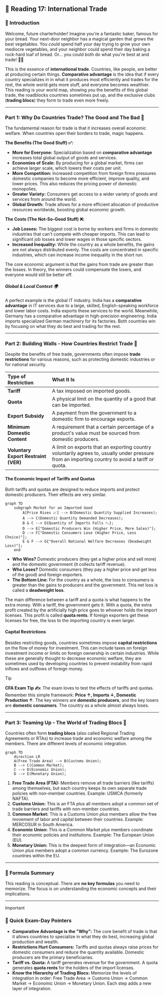 ## 🚀 Reading 17: International Trade

### 🎯 Introduction

Welcome, future charterholder! Imagine you're a fantastic baker, famous for your bread. Your next-door neighbor has a magical garden that grows the best vegetables. You *could* spend half your day trying to grow your own mediocre vegetables, and your neighbor could spend their day baking a rock-hard loaf of bread. Or... you could both do what you're best at and trade! 🥖🥕

This is the essence of **international trade**. Countries, like people, are better at producing certain things. **Comparative advantage** is the idea that if every country specializes in in what it produces most efficiently and trades for the rest, the whole world gets more stuff, and everyone becomes wealthier. This reading is your world map, showing you the benefits of this global trade, the roadblocks countries sometimes put up, and the exclusive clubs (**trading blocs**) they form to trade even more freely.

-----

### Part 1: Why Do Countries Trade? The Good and The Bad 🤔

The fundamental reason for trade is that it increases overall economic welfare. When countries open their borders to trade, magic happens.

**The Benefits (The Good Stuff) ✅:**

  * **More for Everyone:** Specialization based on **comparative advantage** increases total global output of goods and services.
  * **Economies of Scale:** By producing for a global market, firms can achieve larger scale, which lowers their costs per unit.
  * **More Competition:** Increased competition from foreign firms pressures domestic companies to become more efficient, improve quality, and lower prices. This also reduces the pricing power of domestic monopolies.
  * **Greater Variety:** Consumers get access to a wider variety of goods and services from around the world.
  * **Global Growth:** Trade allows for a more efficient allocation of productive resources worldwide, boosting global economic growth.

**The Costs (The Not-So-Good Stuff) ❌:**

  * **Job Losses:** The biggest cost is borne by workers and firms in domestic industries that can't compete with cheaper imports. This can lead to significant job losses and lower wages in those specific sectors.
  * **Increased Inequality:** While the country as a whole benefits, the gains are not always distributed evenly. The costs are concentrated in specific industries, which can increase income inequality in the short run.

The core economic argument is that the gains from trade are greater than the losses. In theory, the winners could compensate the losers, and everyone would still be better off.

##### **Global & Local Context 🌍**

A perfect example is the global IT industry. India has a **comparative advantage** in IT services due to a large, skilled, English-speaking workforce and lower labor costs. India exports these services to the world. Meanwhile, Germany has a comparative advantage in high-precision engineering. India imports specialized German machinery for its factories. Both countries win by focusing on what they do best and trading for the rest.

-----

### Part 2: Building Walls - How Countries Restrict Trade 🧱

Despite the benefits of free trade, governments often impose **trade restrictions** for various reasons, such as protecting domestic industries or for national security.

| Type of Restriction | What It Is |
| :--- | :--- |
| **Tariff** | A tax imposed on imported goods. |
| **Quota** | A physical limit on the quantity of a good that can be imported. |
| **Export Subsidy** | A payment from the government to a domestic firm to encourage exports. |
| **Minimum Domestic Content** | A requirement that a certain percentage of a product's value must be sourced from domestic producers. |
| **Voluntary Export Restraint (VER)** | A limit on exports that an exporting country voluntarily agrees to, usually under pressure from an importing country to avoid a tariff or quota. |

#### **The Economic Impact of Tariffs and Quotas**

Both tariffs and quotas are designed to reduce imports and protect domestic producers. Their effects are very similar.

```mermaid
graph TD
    subgraph Market for an Imported Good
        A[Price Rises 📈] --> B(Domestic Quantity Supplied Increases);
        A --> C(Domestic Quantity Demanded Decreases);
        B & C --> D{Quantity of Imports Falls 📉};
        D --> E["Domestic Producers Win (Higher Price, More Sales)"];
        D --> F["Domestic Consumers Lose (Higher Price, Less Choice)"];
        E & F --> G{"Overall National Welfare Decreases (Deadweight Loss)"};
    end
```

  * **Who Wins?** Domestic producers (they get a higher price and sell more) and the domestic government (it collects tariff revenue).
  * **Who Loses?** Domestic consumers (they pay a higher price and get less of the good) and foreign exporters.
  * **The Bottom Line:** For the country as a whole, the loss to consumers is greater than the gains to producers and the government. This net loss is called a **deadweight loss**.

The main difference between a tariff and a quota is what happens to the extra money. With a tariff, the government gets it. With a quota, the extra profit created by the artificially high price goes to whoever holds the import licenses. This profit is called **quota rents**. If foreign exporters get these licenses for free, the loss to the importing country is even larger.

#### **Capital Restrictions**

Besides restricting goods, countries sometimes impose **capital restrictions** on the flow of money for investment. This can include taxes on foreign investment income or limits on foreign ownership in certain industries. While these are generally thought to decrease economic welfare, they are sometimes used by developing countries to prevent instability from rapid inflows and outflows of foreign money.

> [!TIP]
> **CFA Exam Tip ✍️:** The exam loves to test the effects of tariffs and quotas. Remember this simple framework: **Price ↑, Imports ↓, Domestic Production ↑**. The key winners are **domestic producers**, and the key losers are **domestic consumers**. The country as a whole almost always loses.

-----

### Part 3: Teaming Up - The World of Trading Blocs 🤝

Countries often form **trading blocs** (also called Regional Trading Agreements or RTAs) to increase trade and economic welfare among the members. There are different levels of economic integration.

```mermaid
graph TD
    direction LR
    A(Free Trade Area) --> B(Customs Union);
    B --> C(Common Market);
    C --> D(Economic Union);
    D --> E(Monetary Union);
```

1.  **Free Trade Area (FTA):** Members remove all trade barriers (like tariffs) among themselves, but each country keeps its own separate trade policies with non-member countries. Example: USMCA (formerly NAFTA).
2.  **Customs Union:** This is an FTA *plus* all members adopt a common set of trade barriers and tariffs with non-member countries.
3.  **Common Market:** This is a Customs Union *plus* members allow the free movement of labor and capital between their countries. Example: MERCOSUR in South America.
4.  **Economic Union:** This is a Common Market *plus* members coordinate their economic policies and institutions. Example: The European Union (EU).
5.  **Monetary Union:** This is the deepest form of integration—an Economic Union *plus* members adopt a common currency. Example: The Eurozone countries within the EU.

-----

### 🧪 Formula Summary

This reading is conceptual. There are **no key formulas** you need to memorize. The focus is on understanding the economic concepts and their implications.

-----

> [!IMPORTANT]
>
> ### 🎯 Quick Exam-Day Pointers
>
>   * **Comparative Advantage is the "Why":** The core benefit of trade is that it allows countries to specialize in what they do best, increasing global production and wealth.
>   * **Restrictions Hurt Consumers:** Tariffs and quotas always raise prices for domestic consumers and reduce the quantity available. Domestic producers are the primary beneficiaries.
>   * **Tariff vs. Quota:** A tariff generates revenue for the government. A quota generates **quota rents** for the holders of the import licenses.
>   * **Know the Hierarchy of Trading Blocs:** Memorize the levels of integration in order: Free Trade Area → Customs Union → Common Market → Economic Union → Monetary Union. Each step adds a new layer of integration.

